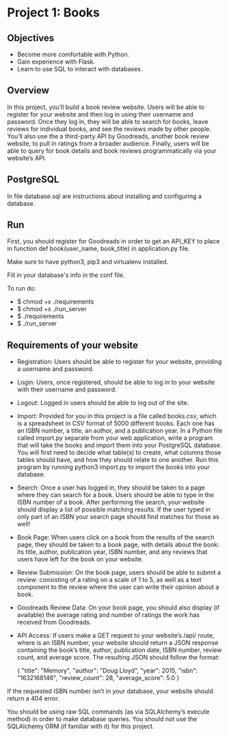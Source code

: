 # Project 1: Books

## Objectives

* Become more comfortable with Python.
* Gain experience with Flask.
* Learn to use SQL to interact with databases.


## Overview

In this project, you’ll build a book review website. Users will be able to register for your website and then log in using their username and password. Once they log in, they will be able to search for books, leave reviews for individual books, and see the reviews made by other people. You’ll also use the a third-party API by Goodreads, another book review website, to pull in ratings from a broader audience. Finally, users will be able to query for book details and book reviews programmatically via your website’s API.  

## PostgreSQL

In file database.sql are instructions about installing and configuring a database.  

## Run

First, you should register for Goodreads in order to get an API_KEY to place in function
def book(user_name, book_title) in application.py file.  

Make sure to have python3, pip3 and virtualenv installed.  

Fill in your database's info in the conf file.

To run do:

* $ chmod +x ./requirements  
* $ chmod +x ./run_server  
* $ ./requirements  
* $ ./run_server  

## Requirements of your website

* Registration: Users should be able to register for your website, providing a username and password.
* Login: Users, once registered, should be able to log in to your website with their username and password.
* Logout: Logged in users should be able to log out of the site.
* Import: Provided for you in this project is a file called books.csv, which is a spreadsheet in CSV format of 5000 different books. Each one has an ISBN number, a title, an author, and a publication year. In a Python file called import.py separate from your web application, write a program that will take the books and import them into your PostgreSQL database. You will first need to decide what table(s) to create, what columns those tables should have, and how they should relate to one another. Run this program by running python3 import.py to import the books into your database.
* Search: Once a user has logged in, they should be taken to a page where they can search for a book. Users should be able to type in the ISBN number of a book. After performing the search, your website should display a list of possible matching results. If the user typed in only part of an ISBN your search page should find matches for those as well!
* Book Page: When users click on a book from the results of the search page, they should be taken to a book page, with details about the book: its title, author, publication year, ISBN number, and any reviews that users have left for the book on your website.
* Review Submission: On the book page, users should be able to submit a review: consisting of a rating on a scale of 1 to 5, as well as a text component to the review where the user can write their opinion about a book.
* Goodreads Review Data: On your book page, you should also display (if available) the average rating and number of ratings the work has received from Goodreads.
* API Access: If users make a GET request to your website’s /api/<isbn> route, where <isbn> is an ISBN number, your website should return a JSON response containing the book’s title, author, publication date, ISBN number, review count, and average score. The resulting JSON should follow the format:  


    {
        "title": "Memory",
        "author": "Doug Lloyd",
        "year": 2015,
        "isbn": "1632168146",
        "review_count": 28,
        "average_score": 5.0
    }


If the requested ISBN number isn’t in your database, your website should return a 404 error.


You should be using raw SQL commands (as via SQLAlchemy’s execute method) in order to make database queries. You should not use the SQLAlchemy ORM (if familiar with it) for this project.
